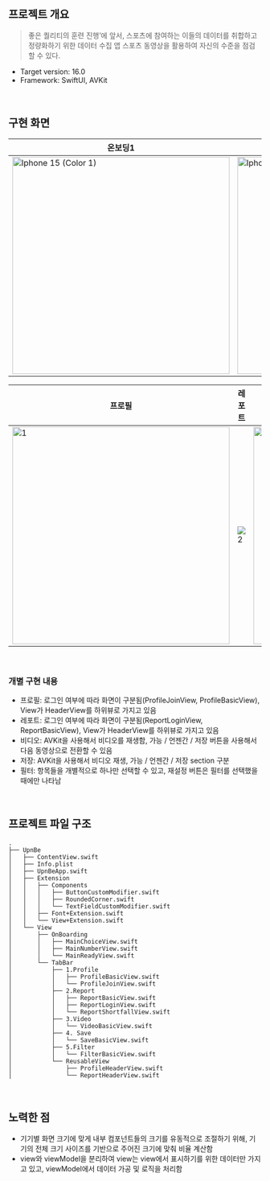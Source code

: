 ## 프로젝트 개요

> 좋은 퀄리티의 훈련 진행’에 앞서, 스포츠에 참여하는 이들의 데이터를 취합하고 정량화하기 위한 데이터 수집 앱
스포츠 동영상을 활용하여 자신의 수준을 점검할 수 있다.
> 
- Target version: 16.0
- Framework: SwiftUI, AVKit
<br/>

## 구현 화면
| 온보딩1 | 온보딩2 | 온보딩3 |
| --- | --- | --- |
|<img width="432" alt="Iphone 15 (Color 1)" src="https://github.com/KSK9820/UpnBe/assets/68066104/83968faf-d3ec-41e3-9ce1-2db0d5d51a9d">|<img width="432" alt="Iphone 15 (Color 1)-2" src="https://github.com/KSK9820/UpnBe/assets/68066104/e1181bfe-35d2-487f-a7a9-1dcc2a065b7b">|<img width="432" alt="Iphone 15 (Color 1)-1" src="https://github.com/KSK9820/UpnBe/assets/68066104/e6ff2e71-4a91-4426-a6c6-2f319895732e"> |

| 프로필 | 레포트 | 비디오 | 저장 | 필터 | 
| --- | --- | --- | --- | --- |
|<img width="432" alt="1" src="https://github.com/KSK9820/UpnBe/assets/68066104/ea1191ac-a5af-420e-85f3-9240c6fdd649">|![2](https://github.com/KSK9820/UpnBe/assets/68066104/d7176b82-325c-4776-8e43-5662f88439cb)|<img width="432" alt="3" src="https://github.com/KSK9820/UpnBe/assets/68066104/b6f22f0c-096f-4e71-9d97-c386dd38294d">|<img width="432" alt="4-1" src="https://github.com/KSK9820/UpnBe/assets/68066104/895b0d3b-faa6-4321-97a8-859ba5df4a62">|<img width="432" alt="5-1" src="https://github.com/KSK9820/UpnBe/assets/68066104/47763768-304c-4e47-a1ff-cc799cac43e2">|

<br/>

### 개별 구현 내용
- 프로필: 로그인 여부에 따라 화면이 구분됨(ProfileJoinView, ProfileBasicView), View가 HeaderView를 하위뷰로 가지고 있음
- 레포트: 로그인 여부에 따라 화면이 구분됨(ReportLoginView, ReportBasicView), View가 HeaderView를 하위뷰로 가지고 있음
- 비디오: AVKit을 사용해서 비디오를 재생함, 가능 / 언젠간 / 저장 버튼을 사용해서 다음 동영상으로 전환할 수 있음
- 저장: AVKit을 사용해서 비디오 재생, 가능 / 언젠간 / 저장 section 구분
- 필터: 항목들을 개별적으로 하나만 선택할 수 있고, 재설정 버튼은 필터를 선택했을 때에만 나타남

<br/>

## 프로젝트 파일 구조
```
.
├── UpnBe
│   ├── ContentView.swift
│   ├── Info.plist
│   ├── UpnBeApp.swift
│   ├── Extension
│   │   ├── Components
│   │   │   ├── ButtonCustomModifier.swift
│   │   │   ├── RoundedCorner.swift
│   │   │   └── TextFieldCustomModifier.swift
│   │   ├── Font+Extension.swift
│   │   └── View+Extension.swift
│   └── View
│       ├── OnBoarding
│       │   ├── MainChoiceView.swift
│       │   ├── MainNumberView.swift
│       │   └── MainReadyView.swift
│       └── TabBar
│           ├── 1.Profile
│           │   ├── ProfileBasicView.swift
│           │   └── ProfileJoinView.swift
│           ├── 2.Report
│           │   ├── ReportBasicView.swift
│           │   ├── ReportLoginView.swift
│           │   └── ReportShortfallView.swift
│           ├── 3.Video
│           │   └── VideoBasicView.swift
│           ├── 4. Save
│           │   └── SaveBasicView.swift
│           ├── 5.Filter
│           │   └── FilterBasicView.swift
│           └── ReusableView
│               ├── ProfileHeaderView.swift
│               └── ReportHeaderView.swift
```
<br/>

## 노력한 점
- 기기별 화면 크기에 맞게 내부 컴포넌트들의 크기를 유동적으로 조절하기 위해, 기기의 전체 크기 사이즈를 기반으로 주어진 크기에 맞춰 비율 계산함
- view와 viewModel을 분리하여 view는 view에서 표시하기를 위한 데이터만 가지고 있고, viewModel에서 데이터 가공 및 로직을 처리함

<br/>
